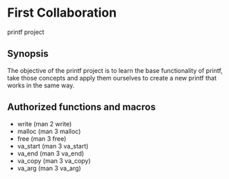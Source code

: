 # First Collaboration

printf project

## Synopsis
  The objective of the printf project is to learn the base functionality of printf, take those concepts and apply them ourselves to create a new printf that works in the same way.

## Authorized functions and macros
* write (man 2 write)
* malloc (man 3 malloc)
* free (man 3 free)
* va_start (man 3 va_start)
* va_end (man 3 va_end)
* va_copy (man 3 va_copy)
* va_arg (man 3 va_arg)

